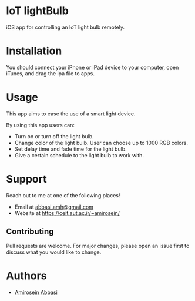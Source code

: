 # IoT lightBulb
iOS app for controlling an IoT light bulb remotely. 

# Installation
You should connect your iPhone or iPad device to your computer, open iTunes, and drag the ipa file to apps.

# Usage
This app aims to ease the use of a smart light device.

By using this app users can:
* Turn on or turn off the light bulb.
* Change color of the light bulb. User can choose up to 1000 RGB colors.
* Set delay time and fade time for the light bulb.
* Give a certain schedule to the light bulb to work with. 

# Support
Reach out to me at one of the following places!
* Email at abbasi.amh@gmail.com
* Website at https://ceit.aut.ac.ir/~amirosein/

## Contributing
Pull requests are welcome. For major changes, please open an issue first to discuss what you would like to change.

# Authors
* [Amirosein Abbasi](https://ceit.aut.ac.ir/~amirosein/)
